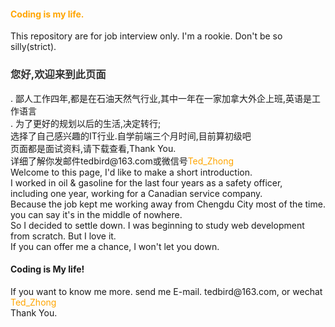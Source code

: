 <h4 style="color:orange">Coding is my life.</h4>
This repository are for job interview only. I'm a rookie. Don't be so silly(strict).<br />
<h3 style="color:#333">您好,欢迎来到此页面</h3>.
鄙人工作四年,都是在石油天然气行业,其中一年在一家加拿大外企上班,英语是工作语言<br />.
为了更好的规划以后的生活,决定转行;<br />
选择了自己感兴趣的IT行业.自学前端三个月时间,目前算初级吧<br />
页面都是面试资料,请下载查看,Thank You.<br />
详细了解你发邮件tedbird@163.com或微信号<span style="color:orange">Ted_Zhong</span><br />
Welcome to this page,
I'd like to make a short introduction.<br />
I worked in oil & gasoline for the last four years as a safety officer, <br />
including one year, working for a Canadian service company.<br />
Because the job kept me working away from Chengdu City most of the time.<br />
you can say it's in the middle of nowhere.<br />
So I decided to settle down. I was beginning to study web development from scratch. But I love it. <br />
If you can offer me a chance, I won't let you down.<br />
<h4>Coding is My life!</h4>
If you want to know me more. send me E-mail. tedbird@163.com, or wechat <span style="color:orange">Ted_Zhong</span><br />
Thank You.
